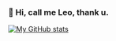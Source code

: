 ### 👋 Hi, call me Leo, thank u.

[![My GitHub stats](https://github-readme-stats.vercel.app/api?username=ssouth-paw&show_icons=true&theme=cobalt)](https://github.com/anuraghazra/github-readme-stats)
